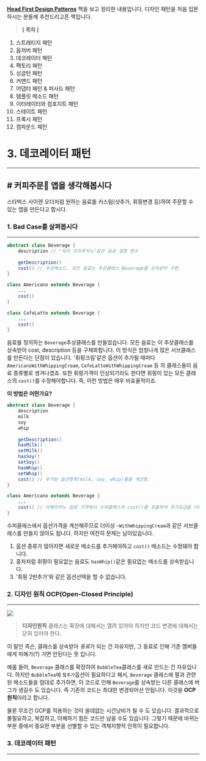 [**Head First Design Patterns**](https://www.hanbit.co.kr/store/books/look.php?p_code=B9860513241) 책을 보고 정리한 내용입니다. 디자인 패턴을 처음 입문하시는 분들께 추천드리고픈 책입니다.


>**[ 목차 ]**
1. 스트래티지 패턴
2. 옵저버 패턴
3. 데코레이터 패턴
4. 팩토리 패턴
5. 싱글턴 패턴
6. 커맨드 패턴
7. 어댑터 패턴 & 퍼사드 패턴
8. 템플릿 메소드 패턴
9. 이터레이터와 컴포지트 패턴
10. 스테이트 패턴
11. 프록시 패턴
12. 컴파운드 패턴

# 3. 데코레이터 패턴
---
## # 커피주문🧉 앱을 생각해봅시다

스타벅스 사이렌 오더처럼 원하는 음료를 커스텀(샷추가, 휘핑변경 등)하여 주문할 수 있는 앱을 만든다고 합시다.

### 1. Bad Case를 살펴봅시다
---
```java
abstract class Beverage {
	description // "녹차 프라푸치노"같은 음료 설명 변수
    
	getDescription()
	cost() // 추상메소드. 모든 음료는 추상클래스 Beverage를 상속받아 구현.
}

class Americano extends Beverage {
	...
	cost()
}

class CafeLatte extends Beverage {
	...
	cost()
}
```

음료를 정의하는 `Beverage`추상클래스를 만들었습니다. 모든 음료는 이 추상클래스를 상속받아 cost, description 등을 구체화합니다.
이 방식은 엄청나게 많은 서브클래스를 만든다는 단점이 있습니다. '휘핑크림'같은 옵션이 추가될 때마다 `AmericanoWithWhippingCream`, `CafeLatteWithWhippingCream` 등 의 클래스들이 음료 종류별로 생겨나겠죠. 또한 휘핑가격이 인상되기라도 한다면 휘핑이 있는 모든 클래스의 `cost()`를 수정해야합니다. 즉, 이런 방법은 매우 비효율적이죠.

**이 방법은 어떤가요?**
```java
abstract class Beverage {
	description
	milk
	soy
	whip
    
	getDescription()
	hasMilk()
	setMilk()
	hasSoy()
	setSoy()
	hasWhip()
	setWhip()
	cost() // 추가된 옵션항목(milk, soy, whip)들을 계산함. 
}

class Americano extends Beverage {
	...
	cost() // 아메리카노 음료 가격에서 수퍼클래스의 cost()를 호출하여 추가요금을 더해줌
}
```

수퍼클래스에서 옵션가격을 계산해주므로 더이상 `~WithWhippingCream`과 같은 서브클래스를 만들지 않아도 됩니다. 하지만 여전히 문제는 남아있습니다.

1. 옵션 종류가 많아지면 새로운 메소드를 추가해야하고 `cost()` 메소드는 수정돼야 합니다.
2. 홍차처럼 휘핑이 필요없는 음료도 `hasWhip()`같은 필요없는 메소드를 상속받습니다.
3. '휘핑 2번추가'와 같은 옵션선택을 할 수 없습니다.

### 2. 디자인 원칙 OCP(Open-Closed Principle)
---
![](https://images.velog.io/images/hanna2100/post/9b266f7f-6c72-416f-9572-cd808ad6de8c/20210125_234137.png)

> **디자인원칙**
클래스는 확장에 대해서는 열려 있어야 하지만 코드 변경에 대해서는 닫혀 있어야 한다.

이 말인 즉슨, 클래스를 상속받아 *동료*가 되는 건 자유지만, 그 동료로 인해 기존 멤버들에게 피해가(?) 가면 안된다는 뜻 입니다.

예를 들어, `Beverage` 클래스를 확장하여 `BubbleTea`클래스를 새로 만드는 건 자유입니다. 하지만 `BubbleTea`에 `펄추가`옵션이 필요하다고 해서, `Beverage` 클래스에 펄과 관련된 메소드들을 맘대로 추가하면, 이 코드로 인해 `Beverage`를 상속받는 다른 클래스에 버그가 생길수 도 있습니다. 즉 기존의 코드는 최대한 변경되어선 안됩니다. 이것을 **OCP 원칙**이라고 합니다.

물론 무조건 OCP를 적용하는 것이 쓸데없는 시간낭비가 될 수 도 있습니다. 결과적으로 불필요하고, 복잡하고, 이해하기 힘든 코드만 남을 수도 있습니다. 그렇기 때문에 바뀌는 부분 중에서 중요한 부분을 선별할 수 있는 객체지향적 안목이 필요합니다.

### 3. 데코레이터 패턴
---

